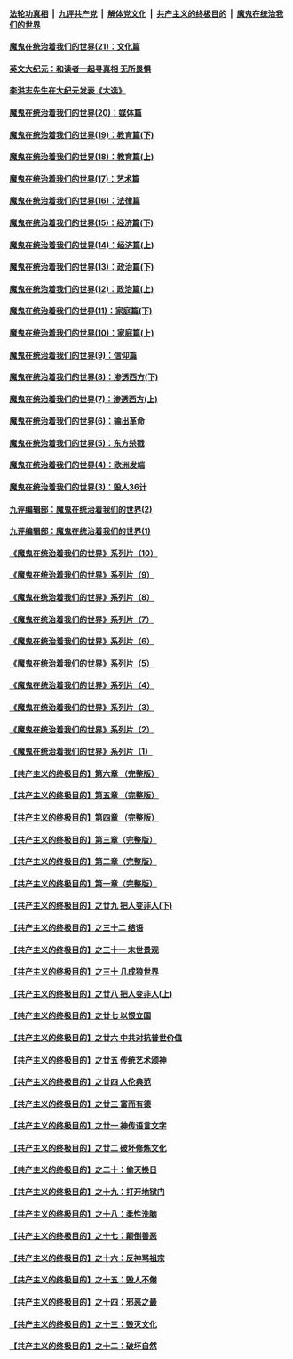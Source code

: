 ####  [法轮功真相](../../../../basic/blob/master/README.md?t=12210602) &nbsp;|&nbsp; [九评共产党](../../../../9ping.md/blob/master/README.md?t=12210602) &nbsp;|&nbsp; [解体党文化](../../../../jtdwh.md/blob/master/README.md?t=12210602)  &nbsp;|&nbsp; [共产主义的终极目的](../../../../gczydzjmd.md/blob/master/README.md?t=12210602) &nbsp;|&nbsp; [魔鬼在统治我们的世界](../../../../mgztzwmdsj.md/blob/master/README.md?t=12210602) 

#### [魔鬼在统治着我们的世界(21)：文化篇](../pages/nsc422/n10597706.md?t=12210602) 

#### [英文大纪元：和读者一起寻真相 无所畏惧](../pages/nsc422/n12542027.md?t=12210602) 

#### [李洪志先生在大纪元发表《大选》](../pages/nsc422/n12534746.md?t=12210602) 

#### [魔鬼在统治着我们的世界(20)：媒体篇](../pages/nsc422/n10586579.md?t=12210602) 

#### [魔鬼在统治着我们的世界(19)：教育篇(下)](../pages/nsc422/n10564808.md?t=12210602) 

#### [魔鬼在统治着我们的世界(18)：教育篇(上)](../pages/nsc422/n10526970.md?t=12210602) 

#### [魔鬼在统治着我们的世界(17)：艺术篇](../pages/nsc422/n10499093.md?t=12210602) 

#### [魔鬼在统治着我们的世界(16)：法律篇](../pages/nsc422/n10485969.md?t=12210602) 

#### [魔鬼在统治着我们的世界(15)：经济篇(下)](../pages/nsc422/n10469975.md?t=12210602) 

#### [魔鬼在统治着我们的世界(14)：经济篇(上)](../pages/nsc422/n10457370.md?t=12210602) 

#### [魔鬼在统治着我们的世界(13)：政治篇(下)](../pages/nsc422/n10448270.md?t=12210602) 

#### [魔鬼在统治着我们的世界(12)：政治篇(上)](../pages/nsc422/n10444576.md?t=12210602) 

#### [魔鬼在统治着我们的世界(11)：家庭篇(下)](../pages/nsc422/n10440961.md?t=12210602) 

#### [魔鬼在统治着我们的世界(10)：家庭篇(上)](../pages/nsc422/n10435448.md?t=12210602) 

#### [魔鬼在统治着我们的世界(9)：信仰篇](../pages/nsc422/n10432159.md?t=12210602) 

#### [魔鬼在统治着我们的世界(8)：渗透西方(下)](../pages/nsc422/n10429603.md?t=12210602) 

#### [魔鬼在统治着我们的世界(7)：渗透西方(上)](../pages/nsc422/n10426013.md?t=12210602) 

#### [魔鬼在统治着我们的世界(6)：输出革命](../pages/nsc422/n10421536.md?t=12210602) 

#### [魔鬼在统治着我们的世界(5)：东方杀戮](../pages/nsc422/n10417707.md?t=12210602) 

#### [魔鬼在统治着我们的世界(4)：欧洲发端](../pages/nsc422/n10414890.md?t=12210602) 

#### [魔鬼在统治着我们的世界(3)：毁人36计](../pages/nsc422/n10411583.md?t=12210602) 

#### [九评编辑部：魔鬼在统治着我们的世界(2)](../pages/nsc422/n10410036.md?t=12210602) 

#### [九评编辑部：魔鬼在统治着我们的世界(1)](../pages/nsc422/n10406825.md?t=12210602) 

#### [《魔鬼在统治着我们的世界》系列片（10）](../pages/nsc422/n12292670.md?t=12210602) 

#### [《魔鬼在统治着我们的世界》系列片（9）](../pages/nsc422/n12290859.md?t=12210602) 

#### [《魔鬼在统治着我们的世界》系列片（8）](../pages/nsc422/n12287445.md?t=12210602) 

#### [《魔鬼在统治着我们的世界》系列片（7）](../pages/nsc422/n12283425.md?t=12210602) 

#### [《魔鬼在统治着我们的世界》系列片（6）](../pages/nsc422/n12282314.md?t=12210602) 

#### [《魔鬼在统治着我们的世界》系列片（5）](../pages/nsc422/n12281419.md?t=12210602) 

#### [《魔鬼在统治着我们的世界》系列片（4）](../pages/nsc422/n12274024.md?t=12210602) 

#### [《魔鬼在统治着我们的世界》系列片（3）](../pages/nsc422/n12271322.md?t=12210602) 

#### [《魔鬼在统治着我们的世界》系列片（2）](../pages/nsc422/n12269049.md?t=12210602) 

#### [《魔鬼在统治着我们的世界》系列片（1）](../pages/nsc422/n12267575.md?t=12210602) 

#### [【共产主义的终极目的】第六章 （完整版）](../pages/nsc422/n11428913.md?t=12210602) 

#### [【共产主义的终极目的】第五章 （完整版）](../pages/nsc422/n11428912.md?t=12210602) 

#### [【共产主义的终极目的】第四章 （完整版）](../pages/nsc422/n11428907.md?t=12210602) 

#### [【共产主义的终极目的】第三章（完整版）](../pages/nsc422/n11428848.md?t=12210602) 

#### [【共产主义的终极目的】第二章（完整版）](../pages/nsc422/n11428831.md?t=12210602) 

#### [【共产主义的终极目的】第一章（完整版）](../pages/nsc422/n11417651.md?t=12210602) 

#### [【共产主义的终极目的】之廿九 把人变非人(下)](../pages/nsc422/n11344140.md?t=12210602) 

#### [【共产主义的终极目的】之三十二 结语](../pages/nsc422/n11360535.md?t=12210602) 

#### [【共产主义的终极目的】之三十一 末世景观](../pages/nsc422/n11351129.md?t=12210602) 

#### [【共产主义的终极目的】之三十 几成狼世界](../pages/nsc422/n11348280.md?t=12210602) 

#### [【共产主义的终极目的】之廿八 把人变非人(上)](../pages/nsc422/n11340492.md?t=12210602) 

#### [【共产主义的终极目的】之廿七 以恨立国](../pages/nsc422/n11336944.md?t=12210602) 

#### [【共产主义的终极目的】之廿六 中共对抗普世价值](../pages/nsc422/n11324785.md?t=12210602) 

#### [【共产主义的终极目的】之廿五 传统艺术颂神](../pages/nsc422/n11296396.md?t=12210602) 

#### [【共产主义的终极目的】之廿四 人伦典范](../pages/nsc422/n11296397.md?t=12210602) 

#### [【共产主义的终极目的】之廿三 富而有德](../pages/nsc422/n11283598.md?t=12210602) 

#### [【共产主义的终极目的】之廿一 神传语言文字](../pages/nsc422/n11263265.md?t=12210602) 

#### [【共产主义的终极目的】之廿二 破坏修炼文化](../pages/nsc422/n11245728.md?t=12210602) 

#### [【共产主义的终极目的】之二十：偷天换日](../pages/nsc422/n11238846.md?t=12210602) 

#### [【共产主义的终极目的】之十九：打开地狱门](../pages/nsc422/n11206376.md?t=12210602) 

#### [【共产主义的终极目的】之十八：柔性洗脑](../pages/nsc422/n11199994.md?t=12210602) 

#### [【共产主义的终极目的】之十七：颠倒善恶](../pages/nsc422/n11179782.md?t=12210602) 

#### [【共产主义的终极目的】之十六：反神骂祖宗](../pages/nsc422/n11166798.md?t=12210602) 

#### [【共产主义的终极目的】之十五：毁人不倦](../pages/nsc422/n11166792.md?t=12210602) 

#### [【共产主义的终极目的】之十四：邪恶之最](../pages/nsc422/n11150249.md?t=12210602) 

#### [【共产主义的终极目的】之十三：毁灭文化](../pages/nsc422/n11135227.md?t=12210602) 

#### [【共产主义的终极目的】之十二：破坏自然](../pages/nsc422/n11135214.md?t=12210602) 

